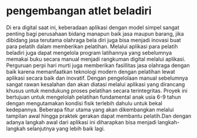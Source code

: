 # pengembangan atlet beladiri
Di era digital saat ini, keberadaan aplikasi dengan model simpel sangat penting bagi perusahaan bidang manapun baik jasa maupun barang, jika dibidang jasa terutama olahraga bela diri juga bisa menjadi inovasi buat para pelatih dalam memberikan pelatihan.
Melalui aplikasi para pelatih beladiri juga
dapat mengelola program latihannya yang
sebelumnya memakai buku secara manual menjadi
rangkuman digital melalui aplikasi. Perguruan perpi
hari murti juga memberikan fasillitas jasa olahraga
dengan baik karena memanfaatkan teknologi modern
dengan pelatihan lewat aplikasi secara baik dan
inovatif. Dengan pengelolaan manual sebelumnya
sangat rawan kesalahan dan akan diatasi melalui
aplikasi yang dirancang khusus untuk mendukung
proses pelatihan secara terintegritas. Proyek ini
bertujuan untuk mengelolah pelatihan fundamental
anak usia 6-9 tahun dengan mengutamakan kondisi
fisik terlebih dahulu untuk bekal kedepannya.
Beberapa fitur utama yang akan dikembangkan
melalui tampilan awal hingga praktek gerakan dapat
membantu pelatih.Dan dengan adanya langkah awal
dari aplikasi ini diharapkan bisa menjadi
langkah-langkah selanjutnya yang lebih baik lagi.

